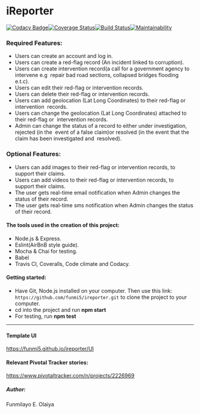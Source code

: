 # iReporter

[![Codacy Badge](https://api.codacy.com/project/badge/Grade/50122e27e00948b38339148c9e34b8af)](https://app.codacy.com/app/funmi5/ireporter?utm_source=github.com&utm_medium=referral&utm_content=funmi5/ireporter&utm_campaign=Badge_Grade_Dashboard)[![Coverage Status](https://coveralls.io/repos/github/funmi5/ireporter/badge.svg?branch=develop)](https://coveralls.io/github/funmi5/ireporter?branch=develop)[![Build Status](https://travis-ci.org/funmi5/ireporter.svg?branch=develop)](https://travis-ci.org/funmi5/ireporter)[![Maintainability](https://api.codeclimate.com/v1/badges/6b7413f480f9c9ad5b04/maintainability)](https://codeclimate.com/github/funmi5/ireporter/maintainability)


### Required Features:
* Users can create an account and log in.
* Users can create a red-flag record (An incident linked to corruption). 
* Users can create intervention record(a call for a government agency to intervene e.g  repair bad road sections, collapsed bridges         flooding e.t.c).  
* Users can edit their red-flag or intervention records.  
* Users can delete their red-flag or intervention records. 
* Users can add geolocation (Lat Long Coordinates) to their red-flag or intervention  records. 
* Users can change the geolocation (Lat Long Coordinates) attached to their red-flag or  intervention records. 
* Admin can change the status of a record to either under investigation, rejected (in the  event of a false claim)or resolved (in the       event that the claim has been investigated and  resolved). 


### Optional Features:
* Users can add images to their red-flag or intervention records, to support their claims.  
* Users can add videos to their red-flag or intervention records, to support their claims.  
* The user gets real-time email notification when Admin changes the status of their record. 
* The user gets real-time sms notification when Admin changes the status of their record.  


#### The tools used in the creation of this project:
* Node.js & Express.
* Eslint(AirBnB style guide).
* Mocha & Chai for testing.
* Babel
* Travis CI, Coveralls, Code climate and Codacy.

#### Getting started:
- Have Git, Node.js installed on your computer. 
Then use this link: ```https://github.com/funmi5/ireporter.git``` 
to clone the project to your computer.
-  cd into the project and run **npm start**
-  For testing, run **npm test**

----------------------------------
#### Template UI
https://funmi5.github.io/ireporter/UI

#### Relevant Pivotal Tracker stories:
https://www.pivotaltracker.com/n/projects/2226969


##### Author:
Funmilayo E. Olaiya

